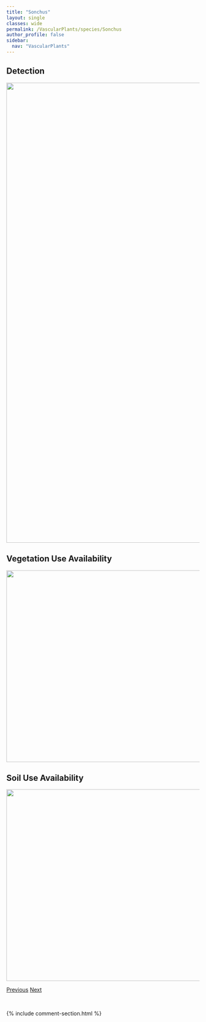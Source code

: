 ```yaml
---
title: "Sonchus"
layout: single
classes: wide
permalink: /VascularPlants/species/Sonchus
author_profile: false
sidebar:
  nav: "VascularPlants"
---
```


<h2>Detection</h2>

<a href="https://drive.google.com/uc?export=view&id=1EzDtsxqsGD9VsBzFPQi4YfvHpc7xFmfH">
<img src="https://drive.google.com/uc?export=view&id=1EzDtsxqsGD9VsBzFPQi4YfvHpc7xFmfH" height = "1200" width = "800">
</a>


<h2>Vegetation Use Availability</h2>

<a href="https://drive.google.com/uc?export=view&id=1qrSgXtjMAPudxJWpyfCkQP6UC_fjgulG">
<img src="https://drive.google.com/uc?export=view&id=1qrSgXtjMAPudxJWpyfCkQP6UC_fjgulG" height = "500" width = "1000">
</a>


<h2>Soil Use Availability</h2>

<a href="https://drive.google.com/uc?export=view&id=1KcGOp-nJ-uRL6r7twFhxEqo82mFB-m3o">
<img src="https://drive.google.com/uc?export=view&id=1KcGOp-nJ-uRL6r7twFhxEqo82mFB-m3o" height = "500" width = "1000">
</a>


<a href="/DevelopmentWebsite/VascularPlants/species/SolidagoRigida" class="pagination--pager" title="Stiff Goldenrod">Previous</a> <a href="/DevelopmentWebsite/VascularPlants/species/SonchusArvensis" class="pagination--pager" title="Perennial Sow Thistle">Next</a>

<p>&nbsp;</p>

{% include comment-section.html %}
